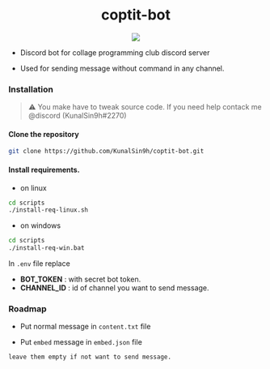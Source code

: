 <h1 align="center">coptit-bot</h1>
<p align="center">
  <img src="https://user-images.githubusercontent.com/82411321/177823799-7c34a3ad-047e-4605-8b2e-5803bdd2561f.png"/>
</p>

- Discord bot for collage programming club discord server

- Used for sending message without command in any channel.


### Installation

> :warning:  You make have to tweak source code. If you need help contack me @discord (KunalSin9h#2270)

#### Clone the repository
```bash
git clone https://github.com/KunalSin9h/coptit-bot.git
```

#### Install requirements.

- on linux
```bash
cd scripts
./install-req-linux.sh
```
- on windows
```bash
cd scripts
./install-req-win.bat
```

In ```.env``` file replace

- **BOT_TOKEN**  : with secret bot token.
- **CHANNEL_ID** : id of channel you want to send message.

### Roadmap

- Put normal message in ```content.txt``` file

- Put ```embed``` message in ```embed.json``` file

```leave them empty if not want to send message.```
